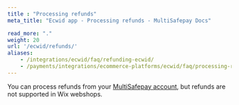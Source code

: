 ```yaml
---
title : "Processing refunds"
meta_title: "Ecwid app - Processing refunds - MultiSafepay Docs"

read_more: "."
weight: 20
url: '/ecwid/refunds/'
aliases: 
    - /integrations/ecwid/faq/refunding-ecwid/
    - /payments/integrations/ecommerce-platforms/ecwid/faq/processing-refunds/
---
```


You can process refunds from your [MultiSafepay account](https://merchant.multisafepay.com), but refunds are not supported in Wix webshops.
